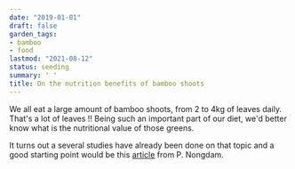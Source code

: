 ```yaml
---
date: "2019-01-01"
draft: false
garden_tags:
- bamboo
- food
lastmod: "2021-08-12"
status: seeding
summary: ' '
title: On the nutrition benefits of bamboo shoots
---
```


We all eat a large amount of bamboo shoots, from 2 to 4kg of leaves daily. That's a lot of leaves !! 
Being such an important part of our diet, we'd better know what is the nutritional value of those greens.

It turns out a several studies have already been done on that topic and a good starting point would be this [article](https://www.hindawi.com/journals/isrn/2014/679073/) from P. Nongdam.
